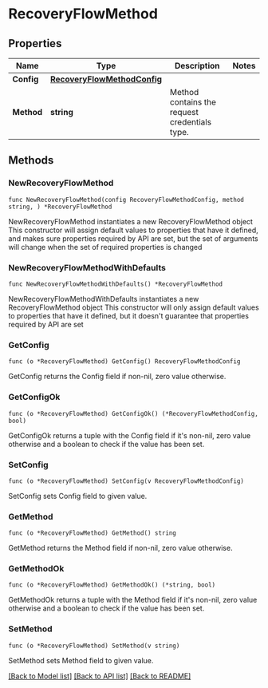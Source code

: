 # RecoveryFlowMethod

## Properties

Name | Type | Description | Notes
------------ | ------------- | ------------- | -------------
**Config** | [**RecoveryFlowMethodConfig**](recoveryFlowMethodConfig.md) |  | 
**Method** | **string** | Method contains the request credentials type. | 

## Methods

### NewRecoveryFlowMethod

`func NewRecoveryFlowMethod(config RecoveryFlowMethodConfig, method string, ) *RecoveryFlowMethod`

NewRecoveryFlowMethod instantiates a new RecoveryFlowMethod object
This constructor will assign default values to properties that have it defined,
and makes sure properties required by API are set, but the set of arguments
will change when the set of required properties is changed

### NewRecoveryFlowMethodWithDefaults

`func NewRecoveryFlowMethodWithDefaults() *RecoveryFlowMethod`

NewRecoveryFlowMethodWithDefaults instantiates a new RecoveryFlowMethod object
This constructor will only assign default values to properties that have it defined,
but it doesn't guarantee that properties required by API are set

### GetConfig

`func (o *RecoveryFlowMethod) GetConfig() RecoveryFlowMethodConfig`

GetConfig returns the Config field if non-nil, zero value otherwise.

### GetConfigOk

`func (o *RecoveryFlowMethod) GetConfigOk() (*RecoveryFlowMethodConfig, bool)`

GetConfigOk returns a tuple with the Config field if it's non-nil, zero value otherwise
and a boolean to check if the value has been set.

### SetConfig

`func (o *RecoveryFlowMethod) SetConfig(v RecoveryFlowMethodConfig)`

SetConfig sets Config field to given value.


### GetMethod

`func (o *RecoveryFlowMethod) GetMethod() string`

GetMethod returns the Method field if non-nil, zero value otherwise.

### GetMethodOk

`func (o *RecoveryFlowMethod) GetMethodOk() (*string, bool)`

GetMethodOk returns a tuple with the Method field if it's non-nil, zero value otherwise
and a boolean to check if the value has been set.

### SetMethod

`func (o *RecoveryFlowMethod) SetMethod(v string)`

SetMethod sets Method field to given value.



[[Back to Model list]](../README.md#documentation-for-models) [[Back to API list]](../README.md#documentation-for-api-endpoints) [[Back to README]](../README.md)


